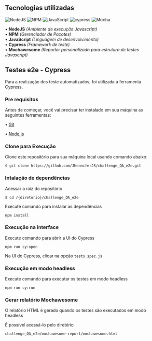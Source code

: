 ## Tecnologias utilizadas
![NodeJS](https://img.shields.io/badge/node.js-6DA55F?style=for-the-badge&logo=node.js&logoColor=white)
![NPM](https://img.shields.io/badge/NPM-%23000000.svg?style=for-the-badge&logo=npm&logoColor=white)
![JavaScript](https://img.shields.io/badge/javascript-%23323330.svg?style=for-the-badge&logo=javascript&logoColor=%23F7DF1E)
![cypress](https://img.shields.io/badge/-cypress-%23E5E5E5?style=for-the-badge&logo=cypress&logoColor=058a5e)
![Mocha](https://img.shields.io/badge/-mochawesome-%238D6748?style=for-the-badge&logo=mocha&logoColor=white)


• **NodeJS** *(Ambiente de execução Javascript)*
<br/>
• **NPM** *(Gerenciador de Pacotes)*
<br/>
• **JavaScript** *(Linguagem de desenvolvimento)*
<br/>
• **Cypress** *(Framework de teste)*
<br/>
• **Mochawesome** *(Reporter personalizado para estrutura de testes Javascript)*

## Testes e2e - Cypress

Para a realização dos teste automatizados, foi utilizada a ferramenta Cypress.

### Pre requisitos

Antes de começar, você vai precisar ter instalado em sua máquina as seguintes ferramentas:

• [Git](https://git-scm.com/)

• [Node.js](https://nodejs.org/en/)

### Clone para Execução

Clone este repositório para sua máquina local usando comando abaixo:

```
$ git clone https://github.com/JhenniferJS/challenge_QA_e2e.git
```

### Intalação de dependências

Acessar a raiz do repositório
```
$ cd /{diretorio}/challenge_QA_e2e
```
Execute comando para instalar as dependências

```
npm install
```

### Execução na interface

Execute comando para abrir a UI do Cypress
```
npm run cy:open
```

Na UI do Cypress, clicar na opção `tests.spec.js`

### Execução em modo headless

Execute comando para executar os testes em modo headless
```
npm run cy:run
```

### Gerar relatório Mochawesome

O relatório HTML é gerado quando os testes são executados em modo headless

É possível acessá-lo pelo diretório

```
challenge_QA_e2e/mochawesome-report/mochawesome.html
```